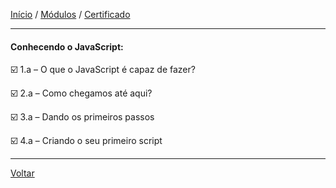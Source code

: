 [Início](https://github.com/Thalyalm/curso-javascript) / 
[Módulos](https://github.com/Thalyalm/curso-javascript/tree/master/modulos/readme.md) /
[Certificado](https://github.com/Thalyalm/curso-javascript/tree/master/certificados)

---

#### Conhecendo o JavaScript:

:ballot_box_with_check: 1.a – O que o JavaScript é capaz de fazer?

:ballot_box_with_check: 2.a – Como chegamos até aqui?

:ballot_box_with_check: 3.a – Dando os primeiros passos

:ballot_box_with_check: 4.a – Criando o seu primeiro script

---

[Voltar](/modulos/readme.md)